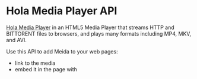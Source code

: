 # Hola Media Player API
[Hola Media Player](https://hola.org/player) in an HTML5 Media Player that streams
HTTP and BITTORENT files to browsers, and plays many formats including MP4, MKV, and AVI.

Use this API to add Meida to your web pages:
* link to the media
* embed it in the page with <script> and <div> tag
* embed it in the page with <iframe>
* make all torrent/magent links to popup a player upon hover
